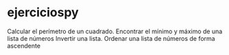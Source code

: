 # ejerciciospy

Calcular el perímetro de un cuadrado.
Encontrar el mínimo y máximo de una lista de números
Invertir una lista.
Ordenar una lista de números de forma ascendente
